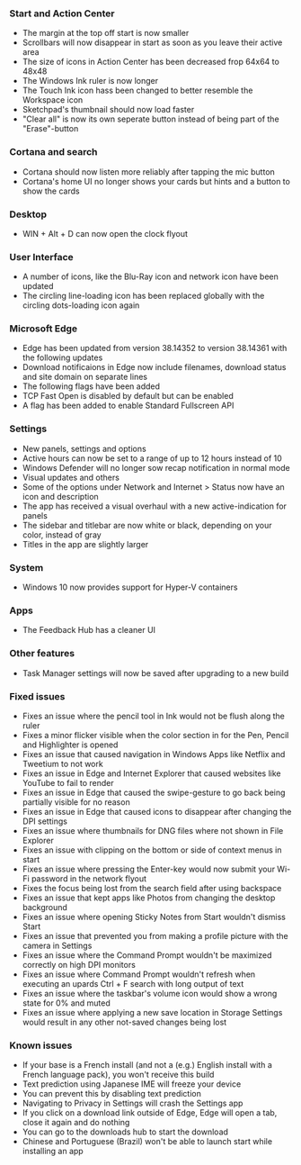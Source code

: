 ### Start and Action Center
- The margin at the top off start is now smaller
- Scrollbars will now disappear in start as soon as you leave their active area
- The size of icons in Action Center has been decreased frop 64x64 to 48x48
- The Windows Ink ruler is now longer
- The Touch Ink icon hass been changed to better  resemble the Workspace icon
- Sketchpad's thumbnail should now load faster
- "Clear all" is now its own seperate button instead of being part of the "Erase"-button

### Cortana and search
- Cortana should now listen more reliably after tapping the mic button
- Cortana's home UI no longer shows your cards but hints and a button to show the cards

### Desktop
- WIN + Alt + D can now open the clock flyout

### User Interface
- A number of icons, like the Blu-Ray icon and network icon have been updated
- The circling line-loading icon has been replaced globally with the circling dots-loading icon again

### Microsoft Edge
- Edge has been updated from version 38.14352 to version 38.14361 with the following updates
 - Download notificaions in Edge now include filenames, download status and site domain on separate lines
- The following flags have been added
 - TCP Fast Open is disabled by default but can be enabled
 - A flag has been added to enable Standard Fullscreen API

### Settings
- New panels, settings and options
 - Active hours can now be set to a range of up to 12 hours instead of 10
 - Windows Defender will no longer sow recap notification in normal mode
- Visual updates and others
 - Some of the options under Network and Internet > Status now have an icon and description
 - The app has received a visual overhaul with a new active-indication for panels
 - The sidebar and titlebar are now white or black, depending on your color, instead of gray
 - Titles in the app are slightly larger

### System
- Windows 10 now provides support for Hyper-V containers

### Apps
- The Feedback Hub has a cleaner UI

### Other features
- Task Manager settings will now be saved after upgrading to a new build

### Fixed issues
- Fixes an issue where the pencil tool in Ink would not be flush along the ruler
- Fixes a minor flicker visible when the color section in for the Pen, Pencil and Highlighter is opened
- Fixes an issue that caused navigation in Windows Apps like Netflix and Tweetium to not work
- Fixes an issue in Edge and Internet Explorer that caused websites like YouTube to fail to render
- Fixes an issue in Edge that caused the swipe-gesture to go back being partially visible for no reason
- Fixes an issue in Edge that caused icons to disappear after changing the DPI settings
- Fixes an issue where thumbnails for DNG files where not shown in File Explorer
- Fixes an issue with clipping on the bottom or side of context menus in start
- Fixes an issue where pressing the Enter-key would now submit your Wi-Fi password in the network flyout
- Fixes the focus being lost from the search field after using backspace
- Fixes an issue that kept apps like Photos from changing the desktop background
- Fixes an issue where opening Sticky Notes from Start wouldn't dismiss Start
- Fixes an issue that prevented you from making a profile picture with the camera in Settings
- Fixes an issue where the Command Prompt wouldn't be maximized correctly on high DPI monitors
- Fixes an issue where Command Prompt wouldn't refresh when executing an upards Ctrl + F search with long output of text
- Fixes an issue where the taskbar's volume icon would show a wrong state for 0% and muted
- Fixes an issue where applying a new save location in Storage Settings would result in any other not-saved changes being lost

### Known issues
- If your base is a French install (and not a (e.g.) English install with a French language pack), you won't receive this build
- Text prediction using Japanese IME will freeze your device
 - You can prevent this by disabling text prediction
- Navigating to Privacy in Settings will crash the Settings app
- If you click on a download link outside of Edge, Edge will open a tab, close it again and do nothing
 - You can go to the downloads hub to start the download
- Chinese and Portuguese (Brazil) won't be able to launch start while installing an app